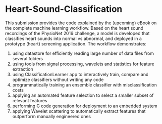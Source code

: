 # Heart-Sound-Classification
This submission provides the code explained by the (upcoming) eBook on the complete machine learning workflow. Based on the heart sound recordings of the PhysioNet 2016 challenge, a model is developed that classifies heart sounds into normal vs abnormal, and deployed in a prototype (heart) screening application. The workflow demonstrates:
1) using datastore for efficiently reading large number of data files from several folders
2) using tools from signal processing, wavelets and statistics for feature extraction
3) using ClassificationLearner app to interactively train, compare and optimize classifiers without writing any code
4) programmatically training an ensemble classifier with misclassification costs
5) applying an automated feature selection to select a smaller subset of relevant features
6) performing C code generation for deployment to an embedded system
7) applying Wavelet scattering to automatically extract features that outperform manually engineered ones

